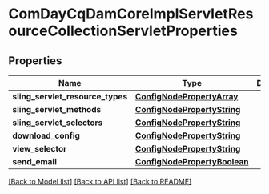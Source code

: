 # ComDayCqDamCoreImplServletResourceCollectionServletProperties

## Properties
Name | Type | Description | Notes
------------ | ------------- | ------------- | -------------
**sling_servlet_resource_types** | [**ConfigNodePropertyArray**](ConfigNodePropertyArray.md) |  | [optional] 
**sling_servlet_methods** | [**ConfigNodePropertyString**](ConfigNodePropertyString.md) |  | [optional] 
**sling_servlet_selectors** | [**ConfigNodePropertyString**](ConfigNodePropertyString.md) |  | [optional] 
**download_config** | [**ConfigNodePropertyString**](ConfigNodePropertyString.md) |  | [optional] 
**view_selector** | [**ConfigNodePropertyString**](ConfigNodePropertyString.md) |  | [optional] 
**send_email** | [**ConfigNodePropertyBoolean**](ConfigNodePropertyBoolean.md) |  | [optional] 

[[Back to Model list]](../README.md#documentation-for-models) [[Back to API list]](../README.md#documentation-for-api-endpoints) [[Back to README]](../README.md)


